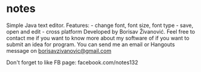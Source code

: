 # notes
Simple Java text editor.
Features: - change font, font size, font type
          - save, open and edit
          - cross platform
Developed by Borisav Živanović.
Feel free to contact me if you want to know more about my software
of if you want to submit an idea for program.
You can send me an email or Hangouts message on borisavzivanovic@gmail.com

Don't forget to like FB page: facebook.com/notes132
